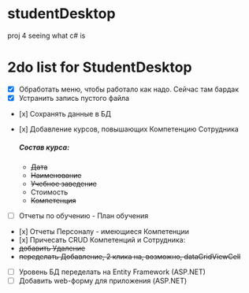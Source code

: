 # studentDesktop
proj 4 seeing what c# is

# 2do list for StudentDesktop
- [x] Обработать меню, чтобы работало как надо. Сейчас там бардак
- [x] Устранить запись пустого файла
- [х] Сохранять данные в БД
- [х] Добавление курсов, повышающих Компетенцию Сотрудника

    #####  Состав курса:
    - 	~~Дата~~
    - 	~~Наименование~~
    - 	~~Учебное заведение~~
    - 	Стоимость
    - 	~~Компетенция~~

- [ ] Отчеты по обучению - План обучения
- [х] Отчеты Персоналу - имеющиеcя Компетенции
- [х] Причесать CRUD Компетенций и Сотрудника:
- 	~~добавить Удаление~~
-   ~~переделать Добавление, 2 клика на, возможно, dataGridViewCell~~
- [ ] Уровень БД переделать на Entity Framework (ASP.NET)
- [ ] Добавить web-форму для приложения (ASP.NET)
